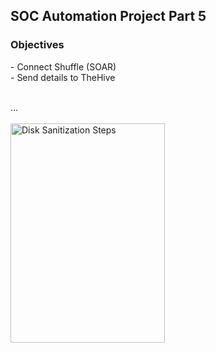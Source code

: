 <h2>SOC Automation Project Part 5</h2>

<h3>Objectives</h3>
- Connect Shuffle (SOAR)
<br />
- Send details to TheHive
<br />
<br />

...
<br />
<br />
<img src="..." height="30%" width="70%" alt="Disk Sanitization Steps"/>
